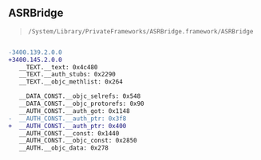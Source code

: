 ## ASRBridge

> `/System/Library/PrivateFrameworks/ASRBridge.framework/ASRBridge`

```diff

-3400.139.2.0.0
+3400.145.2.0.0
   __TEXT.__text: 0x4c480
   __TEXT.__auth_stubs: 0x2290
   __TEXT.__objc_methlist: 0x264

   __DATA_CONST.__objc_selrefs: 0x548
   __DATA_CONST.__objc_protorefs: 0x90
   __AUTH_CONST.__auth_got: 0x1148
-  __AUTH_CONST.__auth_ptr: 0x3f8
+  __AUTH_CONST.__auth_ptr: 0x400
   __AUTH_CONST.__const: 0x1440
   __AUTH_CONST.__objc_const: 0x2850
   __AUTH.__objc_data: 0x278

```
